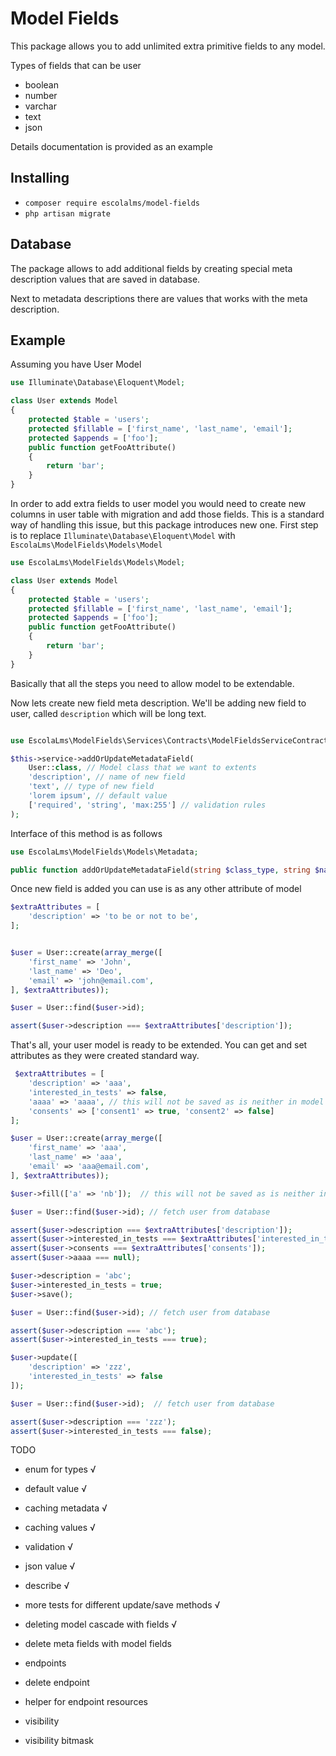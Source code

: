 # Model Fields

This package allows you to add unlimited extra primitive fields to any model.

Types of fields that can be user

- boolean
- number
- varchar
- text
- json

Details documentation is provided as an example

## Installing

- `composer require escolalms/model-fields`
- `php artisan migrate`

## Database

The package allows to add additional fields by creating special meta description values that are saved in database.

Next to metadata descriptions there are values that works with the meta description.

## Example

Assuming you have User Model

```php
use Illuminate\Database\Eloquent\Model;

class User extends Model
{
    protected $table = 'users';
    protected $fillable = ['first_name', 'last_name', 'email'];
    protected $appends = ['foo'];
    public function getFooAttribute()
    {
        return 'bar';
    }
}

```

In order to add extra fields to user model you would need to create new columns in user table with migration and add those fields.
This is a standard way of handling this issue, but this package introduces new one.
First step is to replace `Illuminate\Database\Eloquent\Model` with `EscolaLms\ModelFields\Models\Model`

```php
use EscolaLms\ModelFields\Models\Model;

class User extends Model
{
    protected $table = 'users';
    protected $fillable = ['first_name', 'last_name', 'email'];
    protected $appends = ['foo'];
    public function getFooAttribute()
    {
        return 'bar';
    }
}
```

Basically that all the steps you need to allow model to be extendable.

Now lets create new field meta description. We'll be adding new field to user, called `description` which will be long text.

```php

use EscolaLms\ModelFields\Services\Contracts\ModelFieldsServiceContract;

$this->service->addOrUpdateMetadataField(
    User::class, // Model class that we want to extents
    'description', // name of new field
    'text', // type of new field
    'lorem ipsum', // default value
    ['required', 'string', 'max:255'] // validation rules
);
```

Interface of this method is as follows

```php
use EscolaLms\ModelFields\Models\Metadata;

public function addOrUpdateMetadataField(string $class_type, string $name, string $type, string $default = '', array $rules = null): Metadata;

```

Once new field is added you can use is as any other attribute of model

```php
$extraAttributes = [
    'description' => 'to be or not to be',
];


$user = User::create(array_merge([
    'first_name' => 'John',
    'last_name' => 'Deo',
    'email' => 'john@email.com',
], $extraAttributes));

$user = User::find($user->id);

assert($user->description === $extraAttributes['description']);
```

That's all, your user model is ready to be extended. You can get and set attributes as they were created standard way.

```php
 $extraAttributes = [
    'description' => 'aaa',
    'interested_in_tests' => false,
    'aaaa' => 'aaaa', // this will not be saved as is neither in model attributes nor in extra fields
    'consents' => ['consent1' => true, 'consent2' => false]
];

$user = User::create(array_merge([
    'first_name' => 'aaa',
    'last_name' => 'aaa',
    'email' => 'aaa@email.com',
], $extraAttributes));

$user->fill(['a' => 'nb']);  // this will not be saved as is neither in model attributes nor in extra fields

$user = User::find($user->id); // fetch user from database

assert($user->description === $extraAttributes['description']);
assert($user->interested_in_tests === $extraAttributes['interested_in_tests']);
assert($user->consents === $extraAttributes['consents']);
assert($user->aaaa === null);

$user->description = 'abc';
$user->interested_in_tests = true;
$user->save();

$user = User::find($user->id); // fetch user from database

assert($user->description === 'abc');
assert($user->interested_in_tests === true);

$user->update([
    'description' => 'zzz',
    'interested_in_tests' => false
]);

$user = User::find($user->id);  // fetch user from database

assert($user->description === 'zzz');
assert($user->interested_in_tests === false);
```

TODO

- enum for types √
- default value √
- caching metadata √
- caching values √
- validation √
- json value √
- describe √
- more tests for different update/save methods √
- deleting model cascade with fields √

- delete meta fields with model fields
- endpoints
- delete endpoint
- helper for endpoint resources
- visibility
- visibility bitmask
